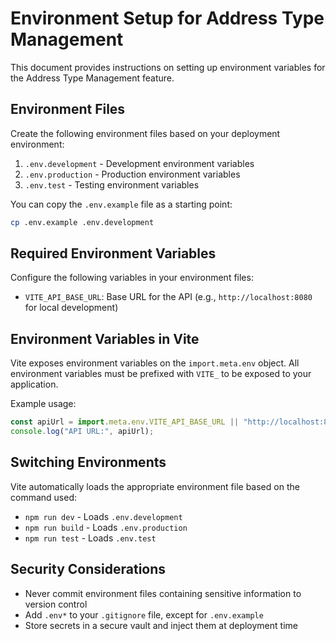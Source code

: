# Environment Setup for Address Type Management

This document provides instructions on setting up environment variables for the Address Type Management feature.

## Environment Files

Create the following environment files based on your deployment environment:

1. `.env.development` - Development environment variables
2. `.env.production` - Production environment variables
3. `.env.test` - Testing environment variables

You can copy the `.env.example` file as a starting point:

```bash
cp .env.example .env.development
```

## Required Environment Variables

Configure the following variables in your environment files:

- `VITE_API_BASE_URL`: Base URL for the API (e.g., `http://localhost:8080` for local development)

## Environment Variables in Vite

Vite exposes environment variables on the `import.meta.env` object. All environment variables must be prefixed with `VITE_` to be exposed to your application.

Example usage:

```javascript
const apiUrl = import.meta.env.VITE_API_BASE_URL || "http://localhost:8080";
console.log("API URL:", apiUrl);
```

## Switching Environments

Vite automatically loads the appropriate environment file based on the command used:

- `npm run dev` - Loads `.env.development`
- `npm run build` - Loads `.env.production`
- `npm run test` - Loads `.env.test`

## Security Considerations

- Never commit environment files containing sensitive information to version control
- Add `.env*` to your `.gitignore` file, except for `.env.example`
- Store secrets in a secure vault and inject them at deployment time
